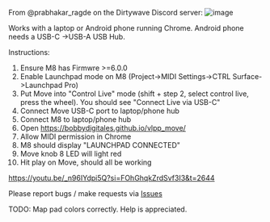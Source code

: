 From @prabhakar_ragde on the Dirtywave Discord server:
![image](https://github.com/user-attachments/assets/dbde191f-1058-49f7-be2e-321c24357b8e)

Works with a laptop or Android phone running Chrome. Android phone needs a USB-C ->USB-A USB Hub.

Instructions:
1. Ensure M8 has Firmwre >=6.0.0
2. Enable Launchpad mode on M8 (Project->MIDI Settings->CTRL Surface->Launchpad Pro)
3. Put Move into "Control Live" mode (shift + step 2, select control live, press the wheel). You should see "Connect Live via USB-C"
4. Connect Move USB-C port to laptop/phone hub
5. Connect M8 to laptop/phone hub
6. Open https://bobbydigitales.github.io/vlpp_move/
7. Allow MIDI permission in Chrome
8. M8 should display "LAUNCHPAD CONNECTED"
9. Move knob 8 LED will light red
10. Hit play on Move, should all be working

https://youtu.be/_n96IYdpi5Q?si=FOhGhqkZrdSvf3I3&t=2644

Please report bugs / make requests via [Issues](https://github.com/bobbydigitales/vlpp_move/issues)

TODO: Map pad colors correctly. Help is appreciated.
